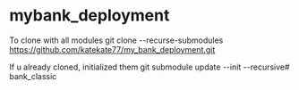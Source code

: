 # mybank_deployment
To clone with all modules
git clone --recurse-submodules https://github.com/katekate77/my_bank_deployment.git

If u already cloned, initialized them
git submodule update --init --recursive# bank_classic
